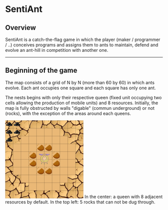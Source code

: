 # SentiAnt

## Overview

SentiAnt is a catch-the-flag game in which the player (maker / programmer / ..) conceives programs and assigns them to ants to maintain, defend and evolve an ant-hill in competition with another one.

---

## Beginning of the game

The map consists of a grid of N by N (more than 60 by 60) in which ants evolve. Each ant occupies one square and each square has only one ant.

The nests begins with only their respective queen (fixed unit occupying two cells allowing the production of mobile units) and 8 resources. Initially, the map is fully obstructed by walls "digable" (commun underground) or not (rocks), with the exception of the areas around each queens.

<img src="https://github.com/PictElm/SentiAnt/raw/master/images/example_queen.png" width="250">
In the center: a queen with 8 adjacent resources by default.
In the top left: 5 rocks that can not be dug through.

